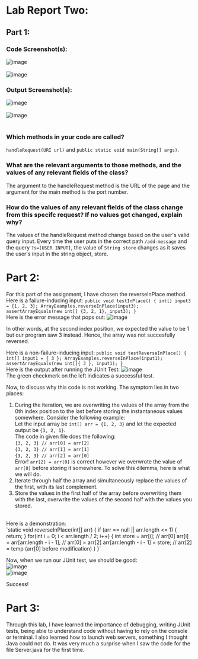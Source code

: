 # Lab Report Two:

## Part 1:
### Code Screenshot(s):
![image](https://user-images.githubusercontent.com/122484250/215291495-9bee598b-05a7-41a2-b600-527d8e324a7f.png) <br>
<br>
![image](https://user-images.githubusercontent.com/122484250/215292080-ebb0dbe1-e652-47bc-bf2b-15c04764f4f7.png) <br>

### Output Screenshot(s):
![image](https://user-images.githubusercontent.com/122484250/215298866-3862e4ad-89aa-4714-a307-d74a4011dbaf.png) <br>
<br>
![image](https://user-images.githubusercontent.com/122484250/215298885-5c031769-6622-4079-aa61-560c3324a190.png) <br>
<br>
### Which methods in your code are called?
`handleRequest(URI url)` and `public static void main(String[] args)`.
<br>
### What are the relevant arguments to those methods, and the values of any relevant fields of the class?
The argument to the handleRequest method is the URL of the page and the argument for the main method is the port number.
<br>
### How do the values of any relevant fields of the class change from this specifc request? If no values got changed, explain why?
The values of the handleRequest method change based on the user's valid query input. Every time the user puts in the correct path `/add-message` and the query `?s=[USER INPUT]`, the value of `String store` changes as it saves the user's input in the string object, store.

# Part 2:
For this part of the assignment, I have chosen the reverseInPlace method.
Here is a failure-inducing input:
`public void testInPlace() {
		int[] input3 = {1, 2, 3};
		ArrayExamples.reverseInPlace(input3);
		assertArrayEquals(new int[] {3, 2, 1}, input3);
	}
` <br>
Here is the error message that pops out:
![image](https://user-images.githubusercontent.com/122484250/215299462-8f969a34-f4d7-419d-a9ad-392b2c4d13ee.png) <br>

In other words, at the second index position, we expected the value to be 1 but our program saw 3 instead. Hence, the array was not succesfully reversed. <br>

Here is a non-failure-inducing input:
`public void testReverseInPlace() {
		int[] input1 = { 3 };
		ArrayExamples.reverseInPlace(input1);
		assertArrayEquals(new int[]{ 3 }, input1);
	}` <br>
Here is the output after running the JUnit Test:
![image](https://user-images.githubusercontent.com/122484250/215299617-78ccf28c-1179-46db-abed-eeb2e1e37240.png) <br>
The green checkmerk on the left indicates a successful test. <br>

Now, to discuss why this code is not working. The symptom lies in two places: <br>
1. During the iteration, we are overwriting the values of the array from the 0th index position to the last before storing the instantaneous values somewhere. Consider the following example: <br>
Let the input array be `int[] arr = {1, 2, 3}` and let the expected output be `{3, 2, 1}`. <br>
The code in given file does the following: <br>
`{3, 2, 3} // arr[0] = arr[2]` <br>
`{3, 2, 3} // arr[1] = arr[1]` <br>
`{3, 2, 3} // arr[2] = arr[0]` <br>
Error! `arr[2] = arr[0]` is correct however we overwrote the value of `arr[0]` before storing it somewhere. To solve this dilemma, here is what we will do. <br>
1. Iterate through half the array and simultaneously replace the values of the first, with its last complement.
2. Store the values in the first half of the array before overwriting them with the last, overwrite the values of the second half with the values you stored.
<br>
Here is a demonstration: <br>
`static void reverseInPlace(int[] arr) { 
	if (arr == null || arr.length <= 1) {
		return;
	}
	for(int i = 0; i < arr.length / 2; i++) {
		int store = arr[i]; // arr[0]
		arr[i] = arr[arr.length - i - 1]; // arr[0] = arr[2]
		arr[arr.length - i - 1] = store; // arr[2] = temp (arr[0] before modification)
	}
}` <br>

Now, when we run our JUnit test, we should be good: <br>
![image](https://user-images.githubusercontent.com/122484250/215301819-ff840b4a-950a-4806-92a9-6be72e5f4b6a.png) <br>
![image](https://user-images.githubusercontent.com/122484250/215301905-b356b614-eeae-4727-ad41-c42990e47d9a.png) <br>

Success!

# Part 3:
Through this lab, I have learned the importance of debugging, writing JUnit tests, being able to understand code without having to rely on the console or terminal. I also learned how to launch web servers, something I thought Java could not do. It was very much a surprise when I saw the code for the file Server.java for the first time.






